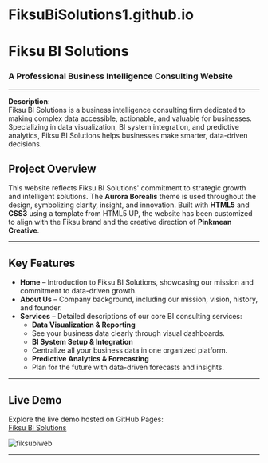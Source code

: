 # FiksuBiSolutions1.github.io

# Fiksu BI Solutions

### A Professional Business Intelligence Consulting Website

---

**Description**:  
Fiksu BI Solutions is a business intelligence consulting firm dedicated to making complex data accessible, actionable, and valuable for businesses. Specializing in data visualization, BI system integration, and predictive analytics, Fiksu BI Solutions helps businesses make smarter, data-driven decisions.

## Project Overview

This website reflects Fiksu BI Solutions' commitment to strategic growth and intelligent solutions. The **Aurora Borealis** theme is used throughout the design, symbolizing clarity, insight, and innovation. Built with **HTML5** and **CSS3** using a template from HTML5 UP, the website has been customized to align with the Fiksu brand and the creative direction of **Pinkmean Creative**.

---

## Key Features

- **Home** – Introduction to Fiksu BI Solutions, showcasing our mission and commitment to data-driven growth.
- **About Us** – Company background, including our mission, vision, history, and founder.
- **Services** – Detailed descriptions of our core BI consulting services:
  - **Data Visualization & Reporting**
  - See your business data clearly through visual dashboards.
  - **BI System Setup & Integration**
  -  Centralize all your business data in one organized platform.
  - **Predictive Analytics & Forecasting**
  - Plan for the future with data-driven forecasts and insights.

---

## Live Demo

Explore the live demo hosted on GitHub Pages:  
[Fiksu Bi Solutions ](https://pinkmean.github.io/FiksuBiSolutions1.github.io/index.html)

![fiksubiweb](https://github.com/user-attachments/assets/d5639ba2-c9b2-40ae-b7e4-a0225c2422f3)

---


